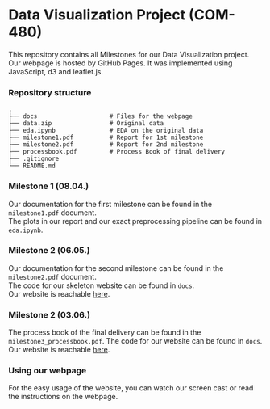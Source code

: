 # Data Visualization Project (COM-480)

This repository contains all Milestones for our Data Visualization project.
Our webpage is hosted by GitHub Pages. It was implemented using JavaScript, d3 and leaflet.js.

### Repository structure
    .
    ├── docs                    # Files for the webpage 
    ├── data.zip                # Original data
    ├── eda.ipynb               # EDA on the original data
    ├── milestone1.pdf          # Report for 1st milestone
    ├── milestone2.pdf          # Report for 2nd milestone
    ├── processbook.pdf         # Process Book of final delivery
    ├── .gitignore
    └── README.md

### Milestone 1 (08.04.)

Our documentation for the first milestone can be found in the `milestone1.pdf` document.  
The plots in our report and our exact preprocessing pipeline can be found in `eda.ipynb`. 

### Milestone 2 (06.05.)

Our documentation for the second milestone can be found in the `milestone2.pdf` document.  
The code for our skeleton website can be found in `docs`.  
Our website is reachable [here](https://com-480-data-visualization.github.io/datavis-project-2022-bottas/).

### Milestone 2 (03.06.)

The process book of the final delivery can be found in the `milestone3_processbook.pdf`.
The code for our website can be found in `docs`.
Our website is reachable [here](https://com-480-data-visualization.github.io/datavis-project-2022-bottas/).

### Using our webpage

For the easy usage of the website, you can watch our screen cast or read the instructions on the webpage.


